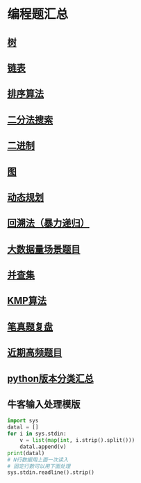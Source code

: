 # 编程题汇总

## [树](https://github.com/lionel-sun/Interview_Resources/blob/master/algorithm/binary_tree.md)

## [链表](https://github.com/lionel-sun/Interview_Resources/blob/master/algorithm/linked_list.md)

## [排序算法](https://github.com/lionel-sun/Interview_Resources/blob/master/algorithm/sort.md)

## [二分法搜索](https://github.com/lionel-sun/Interview_Resources/blob/master/algorithm/binary_search.md)

## [二进制](https://github.com/lionel-sun/Interview_Resources/blob/master/algorithm/binary_op.md)

## [图](https://github.com/lionel-sun/Interview_Resources/blob/master/algorithm/graph.md)

## [动态规划](https://github.com/lionel-sun/Interview_Resources/blob/master/algorithm/dp.md)

## [回溯法（暴力递归）](https://github.com/lionel-sun/Interview_Resources/blob/master/algorithm/backtrack.md)

## [大数据量场景题目](https://github.com/lionel-sun/Interview_Resources/blob/master/algorithm/bigdata.md)

## [并查集](https://github.com/lionel-sun/Interview_Resources/blob/master/algorithm/union_find.md)

## [KMP算法](https://github.com/lionel-sun/Interview_Resources/blob/master/algorithm/KMP.md)

## [笔真题复盘](https://github.com/lionel-sun/Interview_Resources/blob/master/algorithm/OJcollection.md)

## [近期高频题目](https://github.com/afatcoder/LeetcodeTop)

## [python版本分类汇总](https://github.com/dashidhy/algorithm-pattern-python)

## 牛客输入处理模版

```Python
import sys
datal = []
for i in sys.stdin:
    v = list(map(int, i.strip().split()))
    datal.append(v)
print(datal)
# N行数据用上面一次读入
# 固定行数可以用下面处理
sys.stdin.readline().strip()
```
